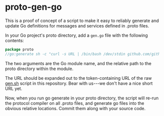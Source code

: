 # proto-gen-go

This is a proof of concept of a script to make it easy to reliably generate and update Go definitions for messages and services defined in .proto files.

In your Go project's proto directory, add a `gen.go` file with the following contents:

```go
package proto
//go:generate sh -c "curl -s URL | /bin/bash /dev/stdin github.com/github/example proto"
```

The two arguments are the Go module name, and the relative path to the proto directory within the module.

The URL should be expanded out to the token-containing URL of the raw [gen.sh](https://github.com/github/proto-gen-go/blob/main/gen.sh) script in this repository. Bear with us---we don't have a nice short URL yet.

Now, when you run go generate in your proto directory, the script will re-run the protocol compiler on all .proto files, and generate go files into the obvious relative locations. Commit them along with your source code.

